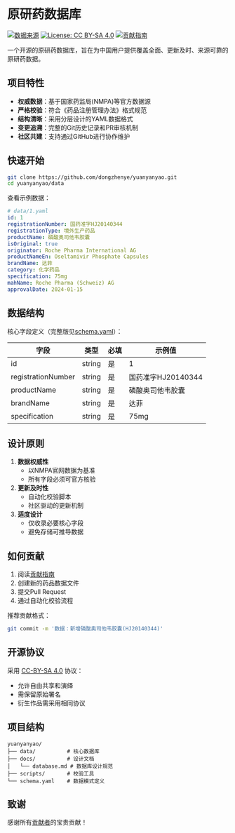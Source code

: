 # 原研药数据库

[![数据来源](https://img.shields.io/badge/数据来源-NMPA-blue)](https://www.nmpa.gov.cn/)
[![License: CC BY-SA 4.0](https://img.shields.io/badge/License-CC%20BY--SA%204.0-lightgrey.svg)](https://creativecommons.org/licenses/by-sa/4.0/)
[![贡献指南](https://img.shields.io/badge/贡献-CONTRIBUTING-blue)](./CONTRIBUTING.md)

一个开源的原研药数据库，旨在为中国用户提供覆盖全面、更新及时、来源可靠的原研药数据。

## 项目特性

- **权威数据**：基于国家药监局(NMPA)等官方数据源
- **严格校验**：符合《药品注册管理办法》格式规范
- **结构清晰**：采用分层设计的YAML数据格式
- **变更追溯**：完整的Git历史记录和PR审核机制
- **社区共建**：支持通过GitHub进行协作维护

## 快速开始

```bash
git clone https://github.com/dongzhenye/yuanyanyao.git
cd yuanyanyao/data
```

查看示例数据：

```yaml
# data/1.yaml
id: 1
registrationNumber: 国药准字HJ20140344
registrationType: 境外生产药品
productName: 磷酸奥司他韦胶囊
isOriginal: true
originator: Roche Pharma International AG
productNameEn: Oseltamivir Phosphate Capsules
brandName: 达菲
category: 化学药品
specification: 75mg
mahName: Roche Pharma (Schweiz) AG
approvalDate: 2024-01-15
```

## 数据结构

核心字段定义（完整版见[schema.yaml](schema.yaml)）：

| 字段                | 类型     | 必填 | 示例值                  |
|---------------------|----------|------|-------------------------|
| id                 | string  | 是   | 1                      |
| registrationNumber | string  | 是   | 国药准字HJ20140344     |
| productName        | string  | 是   | 磷酸奥司他韦胶囊       |
| brandName          | string  | 是   | 达菲                   |
| specification      | string  | 是   | 75mg                   |

## 设计原则

1. **数据权威性**
   - 以NMPA官网数据为基准
   - 所有字段必须可官方核验
2. **更新及时性**
   - 自动化校验脚本
   - 社区驱动的更新机制
3. **适度设计**
   - 仅收录必要核心字段
   - 避免存储可推导数据

## 如何贡献

1. 阅读[贡献指南](CONTRIBUTING.md)
2. 创建新的药品数据文件
3. 提交Pull Request
4. 通过自动化校验流程

推荐贡献格式：
```bash
git commit -m '数据：新增磷酸奥司他韦胶囊(HJ20140344)'
```

## 开源协议

采用 [CC-BY-SA 4.0](LICENSE) 协议：

- 允许自由共享和演绎
- 需保留原始署名
- 衍生作品需采用相同协议

## 项目结构

```
yuanyanyao/
├── data/          # 核心数据库
├── docs/          # 设计文档
│   └── database.md # 数据库设计规范
├── scripts/       # 校验工具
└── schema.yaml    # 数据模式定义
```

## 致谢

感谢所有[贡献者](https://github.com/dongzhenye/yuanyanyao/graphs/contributors)的宝贵贡献！
